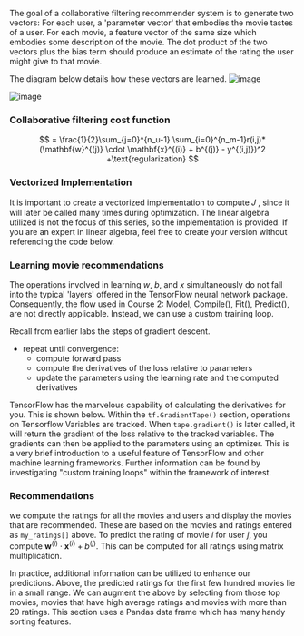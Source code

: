 The goal of a collaborative filtering recommender system is to generate two vectors: For each user, a 'parameter vector' that embodies the movie tastes of a user. For each movie, a feature vector of the same size which embodies some description of the movie. The dot product of the two vectors plus the bias term should produce an estimate of the rating the user might give to that movie.

The diagram below details how these vectors are learned.
![image](https://user-images.githubusercontent.com/115104812/202064451-34a1ae84-e932-42c1-8dfc-a5aa14e7f4ad.png)

![image](https://user-images.githubusercontent.com/115104812/202064484-523c1603-fe1e-4629-b749-f1cf4d0f4193.png)

### Collaborative filtering cost function

$$
= \frac{1}{2}\sum_{j=0}^{n_u-1} \sum_{i=0}^{n_m-1}r(i,j)*(\mathbf{w}^{(j)} \cdot \mathbf{x}^{(i)} + b^{(j)} - y^{(i,j)})^2
+\text{regularization}
$$

### Vectorized Implementation

It is important to create a vectorized implementation to compute  𝐽 , since it will later be called many times during optimization. The linear algebra utilized is not the focus of this series, so the implementation is provided. If you are an expert in linear algebra, feel free to create your version without referencing the code below.

### Learning movie recommendations

The operations involved in learning $w$, $b$, and $x$ simultaneously do not fall into the typical 'layers' offered in the TensorFlow neural network package.  Consequently, the flow used in Course 2: Model, Compile(), Fit(), Predict(), are not directly applicable. Instead, we can use a custom training loop.

Recall from earlier labs the steps of gradient descent.
- repeat until convergence:
    - compute forward pass
    - compute the derivatives of the loss relative to parameters
    - update the parameters using the learning rate and the computed derivatives 
    
TensorFlow has the marvelous capability of calculating the derivatives for you. This is shown below. Within the `tf.GradientTape()` section, operations on Tensorflow Variables are tracked. When `tape.gradient()` is later called, it will return the gradient of the loss relative to the tracked variables. The gradients can then be applied to the parameters using an optimizer. 
This is a very brief introduction to a useful feature of TensorFlow and other machine learning frameworks. Further information can be found by investigating "custom training loops" within the framework of interest.

### Recommendations

we compute the ratings for all the movies and users and display the movies that are recommended. These are based on the movies and ratings entered as `my_ratings[]` above. To predict the rating of movie $i$ for user $j$, you compute $\mathbf{w}^{(j)} \cdot \mathbf{x}^{(i)} + b^{(j)}$. This can be computed for all ratings using matrix multiplication.

In practice, additional information can be utilized to enhance our predictions. Above, the predicted ratings for the first few hundred movies lie in a small range. We can augment the above by selecting from those top movies, movies that have high average ratings and movies with more than 20 ratings. This section uses a Pandas data frame which has many handy sorting features.
